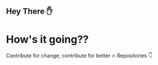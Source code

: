 ## Hey There ✋
# How's it going??

  Contribute for change, contribute for better 🔥
  Repositories 👇
